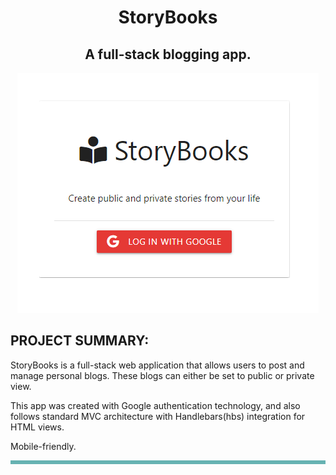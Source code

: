 <h1 align="center">StoryBooks</h1>
<h2 align="center">A full-stack blogging app.</h2>
<p align="center">
  <a href="http://ec-storybooks-app.herokuapp.com/" target="_blank">
    <img src="https://github.com/ec-coding/StoryBooks-App/blob/main/StoryBooks%20Banner.png">
  </a>
</p>

<h2>PROJECT SUMMARY:</h2>
<table bordercolor="#66b2b2">
<tr>
    
StoryBooks is a full-stack web application that allows users to post and manage personal blogs. These blogs can either be set to public or private view.

This app was created with Google authentication technology, and also follows standard MVC architecture with Handlebars(hbs) integration for HTML views.

Mobile-friendly.

</tr>
</table>

